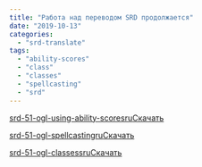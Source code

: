 ```yaml
---
title: "Работа над переводом SRD продолжается"
date: "2019-10-13"
categories: 
  - "srd-translate"
tags: 
  - "ability-scores"
  - "class"
  - "classes"
  - "spellcasting"
  - "srd"
---
```


[srd-51-ogl-using-ability-scoresru](https://cyborgsandmages.files.wordpress.com/2019/10/srd-51-ogl-using-ability-scoresru.docx)[Скачать](https://cyborgsandmages.files.wordpress.com/2019/10/srd-51-ogl-using-ability-scoresru.docx)

[srd-51-ogl-spellcastingru](https://cyborgsandmages.files.wordpress.com/2019/10/srd-51-ogl-spellcastingru.docx)[Скачать](https://cyborgsandmages.files.wordpress.com/2019/10/srd-51-ogl-spellcastingru.docx)

[srd-51-ogl-classessru](https://cyborgsandmages.files.wordpress.com/2019/10/srd-51-ogl-classessru.docx)[Скачать](https://cyborgsandmages.files.wordpress.com/2019/10/srd-51-ogl-classessru.docx)
